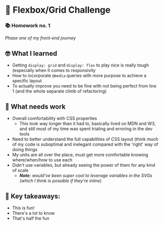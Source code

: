 # 🍱 Flexbox/Grid Challenge

### 📚 Homework no. 1 
_Phase one of my front-end journey_

## 🤓 What I learned

- Getting `display: grid` and `display: flex` to play nice is really tough (especially when it comes to responsivity
- How to incorporate `@media` queries with more purpose to achieve a specific layout
- To actually improve you need to be fine with not being perfect from line 1 (and the whole separate climb of refactoring)

## 😬 What needs work

- Overall comfortability with CSS properties
    - This took way longer than it had to, basically lived on MDN and W3, and still most of my time was spent trialing and erroring in the dev tools
- Need to better understand the full capabilities of CSS layout (think much of my code is suboptimal and inelegant compared with the 'right' way of doing things
- My units are all over the place, must get more comfortable knowing where/when/how to use each
- Didn't use variables, but already seeing the power of them for any kind of scale
    - _**Note:** would've been super cool to leverage variables in the SVGs (which I think is possible if they're inline)_

## 🔑 Key takeaways:

- This is fun!
- There's a lot to know
- That's half the fun

